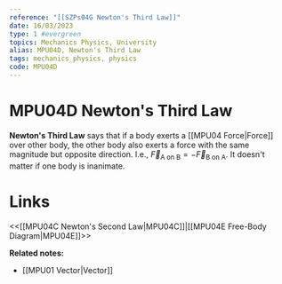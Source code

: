 ```yaml
---
reference: "[[SZPs04G Newton's Third Law]]"
date: 16/03/2023
type: 1 #evergreen
topics: Mechanics Physics, University
alias: MPU04D, Newton's Third Law
tags: mechanics_physics, physics
code: MPU04D
---
```

# MPU04D Newton's Third Law

**Newton's Third Law** says that if a body exerts a [[MPU04 Force|Force]] over other body, the other body also exerts a force with the same magnitude but opposite direction. I.e., $\vec{F}_{\text{A on B}} = -\vec{F}_{\text{B on A}}$. It doesn't matter if one body is inanimate.

# Links
<<[[MPU04C Newton's Second Law|MPU04C]]|[[MPU04E Free-Body Diagram|MPU04E]]>>

**Related notes:**
- [[MPU01 Vector|Vector]] 